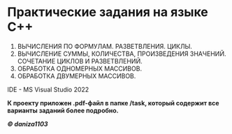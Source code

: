 # Практические задания на языке С++

1. ВЫЧИСЛЕНИЯ ПО ФОРМУЛАМ. РАЗВЕТВЛЕНИЯ. ЦИКЛЫ.
2. ВЫЧИСЛЕНИЕ СУММЫ, КОЛИЧЕСТВА, ПРОИЗВЕДЕНИЯ ЗНАЧЕНИЙ. СОЧЕТАНИЕ ЦИКЛОВ И РАЗВЕТВЛЕНИЙ.
3. ОБРАБОТКА ОДНОМЕРНЫХ МАССИВОВ.
4. ОБРАБОТКА ДВУМЕРНЫХ МАССИВОВ.

IDE - MS Visual Studio 2022

**К проекту приложен .pdf-файл в папке /task, который содержит все варианты заданий более подробно.**

***© daniza1103***
